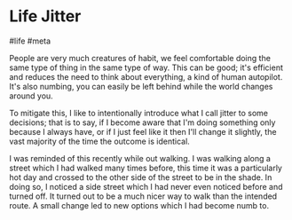 # Life Jitter

#life
#meta

People are very much creatures of habit, we feel comfortable doing the same type of thing in the same type of way. This
can be good; it's efficient and reduces the need to think about everything, a kind of human autopilot. It's also
numbing, you can easily be left behind while the world changes around you.

To mitigate this, I like to intentionally introduce what I call jitter to some decisions; that is to say, if I become
aware that I'm doing something only because I always have, or if I just feel like it then I'll change it slightly, the
vast majority of the time the outcome is identical.

I was reminded of this recently while out walking. I was walking along a street which I had walked many times before,
this time it was a particularly hot day and crossed to the other side of the street to be in the shade. In doing so, I
noticed a side street which I had never even noticed before and turned off. It turned out to be a much nicer way to walk
than the intended route. A small change led to new options which I had become numb to.
